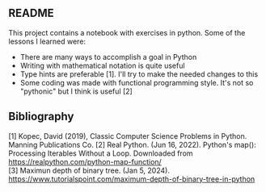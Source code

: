 ## README

This project contains a notebook with exercises in python. Some of the lessons I learned were:

- There are many ways to accomplish a goal in Python
- Writing with mathematical notation is quite useful
- Type hints are preferable [1]. I'll try to make the needed changes to this
- Some coding was made with functional programming style. It's not so "pythonic" 
but I think is useful [2]

## Bibliography
[1] Kopec, David (2019), Classic Computer Science Problems in Python. Manning Publications Co.
[2] Real Python. (Jun 16, 2022). Python's map(): Processing Iterables Without a Loop. Downloaded from https://realpython.com/python-map-function/  
[3] Maximun depth of binary tree. (Jan 5, 2024). https://www.tutorialspoint.com/maximum-depth-of-binary-tree-in-python
